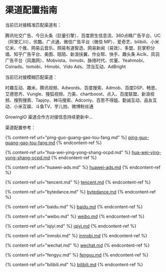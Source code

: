 # 渠道配置指南

当前已对接精准匹配渠道有：

腾讯社交广告、今日头条（巨量引擎）、百度原生信息流、360点睛广告平台、UC（阿里汇川）、优酷、广点通、微信广告平台（微信 MP）、爱奇艺、bilibili、小米亿米、个推、网易云音乐、网易有道智选、网易新闻（易效）、多盟、巨掌积分墙、知乎广告平台、美图、陌陌、新浪扶翼、作业帮、快手、趣头条 Aiclk、凤羽广告平台（凤凰网）、Mobvista、Inmobi、脉络时代、优量、Yeahmobi、Coinads、tomobi、Himobi、Vido Ads、顶当互动、AdBright

当前已对接模糊匹配渠道：

时趣互动、趣米、腾讯视频、Adwords、百度搜索、Admob、百度DSP、畅思、艾德思齐、Vungle、搜狐视频、力美、chartboost、点入、百度联盟、新浪视频、搜狗搜索、Tapjoy、神马搜索、Adconly、百思不得姐、勤诚互动、品友互动、小米互娱、斗鱼TV、芋儿拍、微博粉丝通

GrowingIO 渠道合作方对接信息持续更新中...

渠道配置参考：

{% content-ref url="ping-guo-guang-gao-tou-fang.md" %}
[ping-guo-guang-gao-tou-fang.md](ping-guo-guang-gao-tou-fang.md)
{% endcontent-ref %}

{% content-ref url="hua-wei-ying-yong-shang-ocpd.md" %}
[hua-wei-ying-yong-shang-ocpd.md](hua-wei-ying-yong-shang-ocpd.md)
{% endcontent-ref %}

{% content-ref url="huawei-ads.md" %}
[huawei-ads.md](huawei-ads.md)
{% endcontent-ref %}

{% content-ref url="tencent.md" %}
[tencent.md](tencent.md)
{% endcontent-ref %}

{% content-ref url="bytedance.md" %}
[bytedance.md](bytedance.md)
{% endcontent-ref %}

{% content-ref url="baidu.md" %}
[baidu.md](baidu.md)
{% endcontent-ref %}

{% content-ref url="weibo.md" %}
[weibo.md](weibo.md)
{% endcontent-ref %}

{% content-ref url="iqiyi.md" %}
[iqiyi.md](iqiyi.md)
{% endcontent-ref %}

{% content-ref url="inmobi.md" %}
[inmobi.md](inmobi.md)
{% endcontent-ref %}

{% content-ref url="wechat.md" %}
[wechat.md](wechat.md)
{% endcontent-ref %}

{% content-ref url="fengyu.md" %}
[fengyu.md](fengyu.md)
{% endcontent-ref %}

{% content-ref url="bilibili.md" %}
[bilibili.md](bilibili.md)
{% endcontent-ref %}
